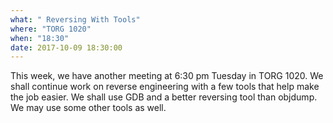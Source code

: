 ```yaml
---
what: " Reversing With Tools"
where: "TORG 1020"
when: "18:30"
date: 2017-10-09 18:30:00
---
```


This week, we have another meeting at 6:30 pm Tuesday in TORG 1020. We shall continue work on reverse engineering with a few tools that help make the job easier. We shall use GDB and a better reversing tool than objdump. We may use some other tools as well.
